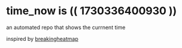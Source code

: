 # time_now is (( 1730336400930 ))

an automated repo that shows the currnent time

inspired by [breakingheatmap](https://github.com/breakingheatmap/breakingheatmap)